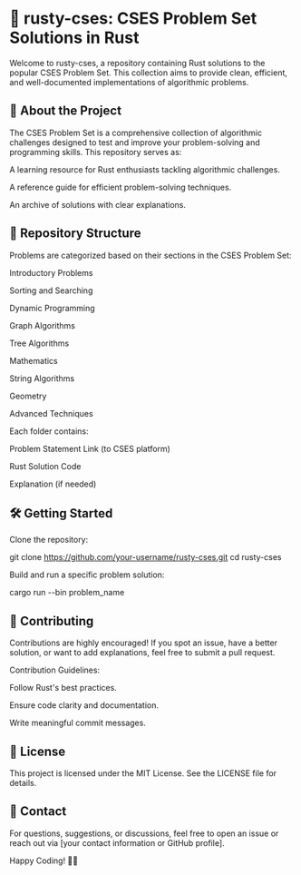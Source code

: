 # **🦀 rusty-cses: CSES Problem Set Solutions in Rust**

Welcome to rusty-cses, a repository containing Rust solutions to the popular CSES Problem Set. This collection aims to provide clean, efficient, and well-documented implementations of algorithmic problems.

## 🚀 About the Project

The CSES Problem Set is a comprehensive collection of algorithmic challenges designed to test and improve your problem-solving and programming skills. This repository serves as:

A learning resource for Rust enthusiasts tackling algorithmic challenges.

A reference guide for efficient problem-solving techniques.

An archive of solutions with clear explanations.

## 📂 Repository Structure

Problems are categorized based on their sections in the CSES Problem Set:

Introductory Problems

Sorting and Searching

Dynamic Programming

Graph Algorithms

Tree Algorithms

Mathematics

String Algorithms

Geometry

Advanced Techniques

Each folder contains:

Problem Statement Link (to CSES platform)

Rust Solution Code

Explanation (if needed)

## 🛠️ Getting Started

Clone the repository:

git clone https://github.com/your-username/rusty-cses.git
cd rusty-cses

Build and run a specific problem solution:

cargo run --bin problem_name

## 🤝 Contributing

Contributions are highly encouraged! If you spot an issue, have a better solution, or want to add explanations, feel free to submit a pull request.

Contribution Guidelines:

Follow Rust's best practices.

Ensure code clarity and documentation.

Write meaningful commit messages.

## 📜 License

This project is licensed under the MIT License. See the LICENSE file for details.

## 📲 Contact

For questions, suggestions, or discussions, feel free to open an issue or reach out via [your contact information or GitHub profile].

Happy Coding! 🦀✨


